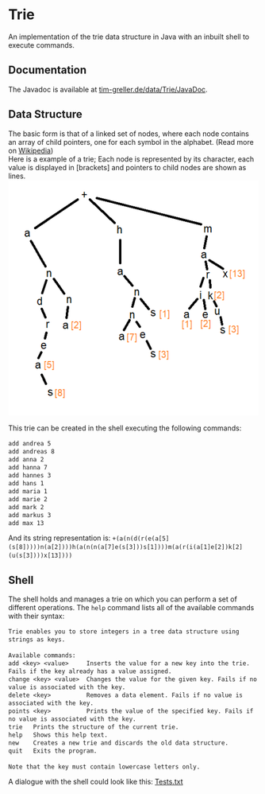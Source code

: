 # Trie
An implementation of the trie data structure in Java with an inbuilt shell to execute commands.
  
## Documentation
The Javadoc is available at [tim-greller.de/data/Trie/JavaDoc](https://tim-greller.de/data/Trie/JavaDoc/).

## Data Structure
The basic form is that of a linked set of nodes, where each node contains an array of child pointers, one for each symbol in the alphabet.
(Read more on [Wikipedia](https://en.wikipedia.org/wiki/Trie#Implementation_strategies))  
Here is a example of a trie; Each node is represented by its character, each value is displayed in \[brackets\] and pointers to child nodes are shown as lines.  
![Trie: Object diagram](structure%20example.png)  

This trie can be created in the shell executing the following commands:
```
add andrea 5
add andreas 8
add anna 2
add hanna 7
add hannes 3
add hans 1
add maria 1
add marie 2
add mark 2
add markus 3
add max 13
```
And its string representation is:
`+(a(n(d(r(e(a[5](s[8]))))n(a[2])))h(a(n(n(a[7]e(s[3]))s[1])))m(a(r(i(a[1]e[2])k[2](u(s[3])))x[13])))`

## Shell
The shell holds and manages a trie on which you can perform a set of different operations. The `help` command lists all of the available commands with their syntax:
```
Trie enables you to store integers in a tree data structure using strings as keys.

Available commands:
add <key> <value>     Inserts the value for a new key into the trie. Fails if the key already has a value assigned.
change <key> <value>  Changes the value for the given key. Fails if no value is associated with the key.
delete <key>          Removes a data element. Fails if no value is associated with the key.
points <key>          Prints the value of the specified key. Fails if no value is associated with the key.
trie   Prints the structure of the current trie.
help   Shows this help text.
new    Creates a new trie and discards the old data structure.
quit   Exits the program.

Note that the key must contain lowercase letters only.
```

A dialogue with the shell could look like this: [Tests.txt](Tests.txt)

